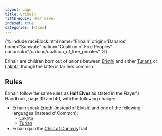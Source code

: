 ```yaml
---
layout: page
title: Erihain
fifth-equiv: Half Elves
indexed: true
categories: [Races]
---
```


{% include raceBlock.html name="Erihain" origin="Danaros" home="Sunwake" nation="Coalition of Free Peoples" nationlink="/nations/coalition_of_free_peoples" %}

Erihain are children born out of unions between [Eriothi](/races/eriothi) and either [Turians](/races/turians) or [Lakhta](/races/lakhta), though the latter is
far less common.

## Rules

Erihain follow the same rules as **Half Elves** as stated in the Player's Handbook, page 39 and 40, with the following change:

- Erihain speak [Eriothi](/general/languages) (instead of Elvish) and one of the following languages (instead of Common):
  - [Lakhta](/general/languages)
  - [Turian](/general/languages)
- Erihain gain the [Child of Danaros](/rules/child_of_danaros) trait
